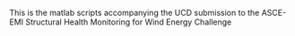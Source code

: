 This is the matlab scripts accompanying the UCD submission to the ASCE-EMI Structural Health Monitoring for Wind Energy Challenge

